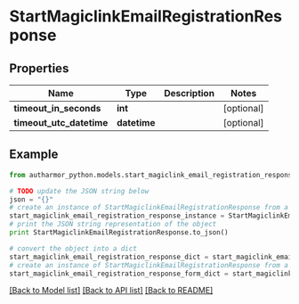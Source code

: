 # StartMagiclinkEmailRegistrationResponse


## Properties
Name | Type | Description | Notes
------------ | ------------- | ------------- | -------------
**timeout_in_seconds** | **int** |  | [optional] 
**timeout_utc_datetime** | **datetime** |  | [optional] 

## Example

```python
from autharmor_python.models.start_magiclink_email_registration_response import StartMagiclinkEmailRegistrationResponse

# TODO update the JSON string below
json = "{}"
# create an instance of StartMagiclinkEmailRegistrationResponse from a JSON string
start_magiclink_email_registration_response_instance = StartMagiclinkEmailRegistrationResponse.from_json(json)
# print the JSON string representation of the object
print StartMagiclinkEmailRegistrationResponse.to_json()

# convert the object into a dict
start_magiclink_email_registration_response_dict = start_magiclink_email_registration_response_instance.to_dict()
# create an instance of StartMagiclinkEmailRegistrationResponse from a dict
start_magiclink_email_registration_response_form_dict = start_magiclink_email_registration_response.from_dict(start_magiclink_email_registration_response_dict)
```
[[Back to Model list]](../README.md#documentation-for-models) [[Back to API list]](../README.md#documentation-for-api-endpoints) [[Back to README]](../README.md)


